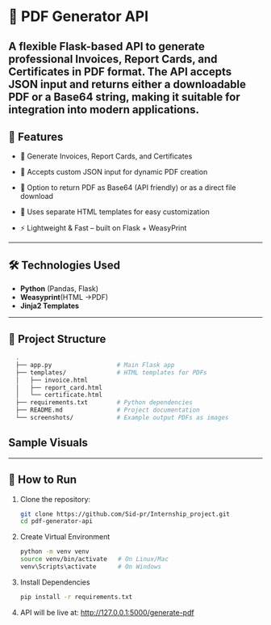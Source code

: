 # 📄 PDF Generator API

A flexible Flask-based API to generate professional Invoices, Report Cards, and Certificates in PDF format.
The API accepts JSON input and returns either a downloadable PDF or a Base64 string, making it suitable for integration into modern applications.
---

## 🎯 Features

- 📑 Generate Invoices, Report Cards, and Certificates

- 📝 Accepts custom JSON input for dynamic PDF creation

- 🔄 Option to return PDF as Base64 (API friendly) or as a direct file download

- 📂 Uses separate HTML templates for easy customization

- ⚡ Lightweight & Fast – built on Flask + WeasyPrint
---


## 🛠️ Technologies Used

- **Python** (Pandas, Flask)
- **Weasyprint**(HTML ->PDF)
- **Jinja2 Templates**

---

## 📁 Project Structure
```bash
  .
  ├── app.py                  # Main Flask app
  ├── templates/              # HTML templates for PDFs
  │   ├── invoice.html
  │   ├── report_card.html
  │   └── certificate.html
  ├── requirements.txt        # Python dependencies
  ├── README.md               # Project documentation
  └── screenshots/            # Example output PDFs as images
```


## Sample Visuals




---

## 🚀 How to Run

1. Clone the repository:
   ```bash
   git clone https://github.com/Sid-pr/Internship_project.git
   cd pdf-generator-api

2. Create Virtual Environment
   ```bash
   python -m venv venv
   source venv/bin/activate   # On Linux/Mac
   venv\Scripts\activate      # On Windows

3. Install Dependencies
   ```bash
   pip install -r requirements.txt

4. API will be live at:
   http://127.0.0.1:5000/generate-pdf
